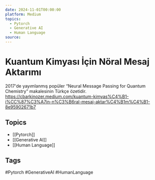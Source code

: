 ```yaml
---
date: 2024-11-01T00:00:00
platform: Medium
topics:
  - Pytorch
  - Generative AI
  - Human Language
source: 
---
```

# Kuantum Kimyası İçin Nöral Mesaj Aktarımı

2017'de yayımlanmış popüler “Neural Message Passing for Quantum Chemistry” makalesinin Türkçe özetidir. https://cbarkinozer.medium.com/kuantum-kimyas%C4%B1-i%CC%87%C3%A7in-n%C3%B6ral-mesaj-aktar%C4%B1m%C4%B1-8e95902671b7

## Topics
- [[Pytorch]]
- [[Generative AI]]
- [[Human Language]]

## Tags
#Pytorch #GenerativeAI #HumanLanguage
